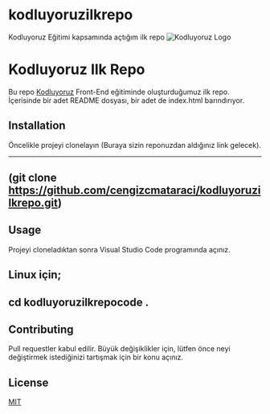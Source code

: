 # kodluyoruzilkrepo
Kodluyoruz Eğitimi kapsamında açtığım ilk repo
![Kodluyoruz Logo](https://cdn.sanity.io/images/9kdepi1d/production/65c832d202a503b15d99e628f4313782f3ef50db-300x62.png)

# Kodluyoruz Ilk Repo

Bu repo [Kodluyoruz](https://www.kodluyoruz.org/) Front-End eğitiminde oluşturduğumuz ilk repo. İçerisinde bir adet README dosyası, bir adet de index.html barındırıyor.

## Installation
Öncelikle projeyi clonelayın (Buraya sizin reponuzdan aldığınız link gelecek).

-------------------------------------------------------------------
(git clone https://github.com/cengizcmataraci/kodluyoruzilkrepo.git)
--------------------------------------------------------------------
## Usage
Projeyi cloneladıktan sonra Visual Studio Code programında açınız.

Linux için;
-----------------------------------------------------------------------
cd kodluyoruzilkrepocode .
------------------------------------------------------------------------
## Contributing

Pull requestler kabul edilir. Büyük değişiklikler için, lütfen önce neyi değiştirmek istediğinizi tartışmak için bir konu açınız.

## License
[MIT](https://choosealicense.com/licenses/mit/)




